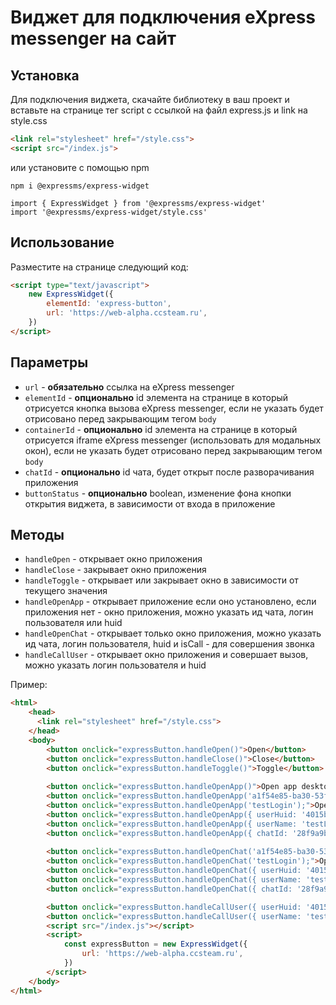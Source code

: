 #  Виджет для подключения eXpress messenger на сайт

## Установка

Для подключения виджета, скачайте библиотеку в ваш проект и вставьте на странице тег script c ссылкой на файл express.js и link на style.css

```html
<link rel="stylesheet" href="/style.css">
<script src="/index.js">
```

или установите с помощью npm 

```
npm i @expressms/express-widget

import { ExpressWidget } from '@expressms/express-widget'
import '@expressms/express-widget/style.css'
```

## Использование
Разместите на странице следующий код: 
```html
<script type="text/javascript">
    new ExpressWidget({
        elementId: 'express-button',
        url: 'https://web-alpha.ccsteam.ru',
    })
</script>
```

## Параметры
* `url` - **обязательно** ссылка на eXpress messenger
* `elementId` - **опционально** id элемента на странице в который отрисуется кнопка вызова eXpress messenger, если не указать будет отрисовано перед закрывающим тегом `body`
* `containerId` - **опционально** id элемента на странице в который отрисуется iframe eXpress messenger (использовать для модальных окон), если не указать будет отрисовано перед закрывающим тегом `body`
* `chatId` - **опционально** id чата, будет открыт после разворачивания приложения
* `buttonStatus` - **опционально** boolean, изменение фона кнопки открытия виджета, в зависимости от входа в приложение

## Методы
* `handleOpen` - открывает окно приложения
* `handleClose` - закрывает окно приложения
* `handleToggle` - открывает или закрывает окно в зависимости от текущего значения
* `handleOpenApp` - открывает приложение если оно установлено, если приложения нет - окно приложения, можно указать ид чата, логин пользователя или huid
* `handleOpenChat` - открывает только окно приложения, можно указать ид чата, логин пользователя, huid и isCall - для совершения звонка
* `handleCallUser` - открывает окно приложения и совершает вызов, можно указать логин пользователя и huid

Пример:
```html
<html>
    <head>
      <link rel="stylesheet" href="/style.css">
    </head>
    <body>
        <button onclick="expressButton.handleOpen()">Open</button>
        <button onclick="expressButton.handleClose()">Close</button>
        <button onclick="expressButton.handleToggle()">Toggle</button>
        
        <button onclick="expressButton.handleOpenApp()">Open app desktop</button>
        <button onclick="expressButton.handleOpenApp('a1f54e85-ba30-53f4-bd57-39d4c2d643b9')">Open app chat id desktop</button>
        <button onclick="expressButton.handleOpenApp('testLogin');">Open chat user name (testLogin) desktop</button>
        <button onclick="expressButton.handleOpenApp({ userHuid: '4015b33e-c7f4-5271-ae50-3b99508cb0d9', isCall: true });">Open chat user huid and call desktop</button>
        <button onclick="expressButton.handleOpenApp({ userName: 'testLogin@test.test.ru' });">Open chat user name (testLogin) desktop</button>
        <button onclick="expressButton.handleOpenApp({ chatId: '28f9a9b2-1a1e-5e25-b99c-fcf0e48fb406' });">Open chat id desktop</button>
        
        <button onclick="expressButton.handleOpenChat('a1f54e85-ba30-53f4-bd57-39d4c2d643b9')">Open chat id</button>
        <button onclick="expressButton.handleOpenChat('testLogin');">Open chat user name (testLogin)</button>
        <button onclick="expressButton.handleOpenChat({ userHuid: '4015b33e-c7f4-5271-ae50-3b99508cb0d9' });">Open chat user huid</button>
        <button onclick="expressButton.handleOpenChat({ userName: 'testLogin@test.test.ru' });">Open chat user name (testLogin)</button>
        <button onclick="expressButton.handleOpenChat({ chatId: '28f9a9b2-1a1e-5e25-b99c-fcf0e48fb406' });">Open chat id</button>

        <button onclick="expressButton.handleCallUser({ userHuid: '4015b33e-c7f4-5271-ae50-3b99508cb0d9' });">Open chat user huid and call</button>
        <button onclick="expressButton.handleCallUser({ userName: 'testLogin@test.test.ru' });">Open chat user name (testLogin) and call</button>
        <script src="/index.js"></script>
        <script>
            const expressButton = new ExpressWidget({
                url: 'https://web-alpha.ccsteam.ru',
            })
        </script>
    </body>
</html>
```

